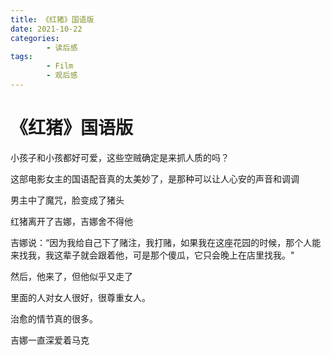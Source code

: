```yaml
---
title: 《红猪》国语版
date: 2021-10-22
categories:
        - 读后感
tags:
        - Film
        - 观后感
---
```


# 《红猪》国语版

小孩子和小孩都好可爱，这些空贼确定是来抓人质的吗？

这部电影女主的国语配音真的太美妙了，是那种可以让人心安的声音和调调

男主中了魔咒，脸变成了猪头

红猪离开了吉娜，吉娜舍不得他

吉娜说：“因为我给自己下了赌注，我打赌，如果我在这座花园的时候，那个人能来找我，我这辈子就会跟着他，可是那个傻瓜，它只会晚上在店里找我。"

然后，他来了，但他似乎又走了

里面的人对女人很好，很尊重女人。

治愈的情节真的很多。

吉娜一直深爱着马克

